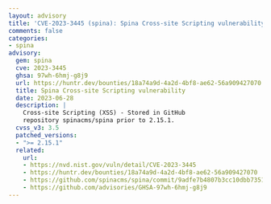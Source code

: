 ```yaml
---
layout: advisory
title: 'CVE-2023-3445 (spina): Spina Cross-site Scripting vulnerability'
comments: false
categories:
- spina
advisory:
  gem: spina
  cve: 2023-3445
  ghsa: 97wh-6hmj-g8j9
  url: https://huntr.dev/bounties/18a74a9d-4a2d-4bf8-ae62-56a909427070
  title: Spina Cross-site Scripting vulnerability
  date: 2023-06-28
  description: |
    Cross-site Scripting (XSS) - Stored in GitHub
    repository spinacms/spina prior to 2.15.1.
  cvss_v3: 3.5
  patched_versions:
  - ">= 2.15.1"
  related:
    url:
    - https://nvd.nist.gov/vuln/detail/CVE-2023-3445
    - https://huntr.dev/bounties/18a74a9d-4a2d-4bf8-ae62-56a909427070
    - https://github.com/spinacms/spina/commit/9adfe7b4807b3cc10dbb7351a26cc32f5d8c14a3
    - https://github.com/advisories/GHSA-97wh-6hmj-g8j9
---
```

